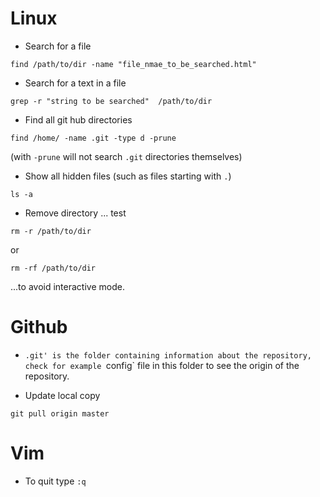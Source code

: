 # Linux

- Search for a file
```
find /path/to/dir -name "file_nmae_to_be_searched.html"
```

- Search for a text in a file
```
grep -r "string to be searched"  /path/to/dir
```


- Find all git hub directories 
```
find /home/ -name .git -type d -prune
```
(with `-prune` will not search `.git` directories themselves)


- Show all hidden files (such as files starting with `.`)

```
ls -a
```

- Remove directory 
... test
```
rm -r /path/to/dir
```

   or 

```
rm -rf /path/to/dir
```
...to avoid interactive mode. 

# Github

- `.git' is the folder containing information about the repository, check for example `config` file in this folder to see the origin of the repository. 

- Update local copy 

```
git pull origin master
```

# Vim 

-  To quit type `:q`
